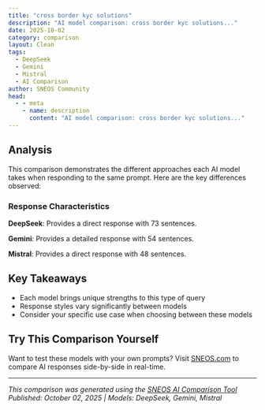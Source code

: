 ```yaml
---
title: "cross border kyc solutions"
description: "AI model comparison: cross border kyc solutions..."
date: 2025-10-02
category: comparison
layout: Clean
tags:
  - DeepSeek
  - Gemini
  - Mistral
  - AI Comparison
author: SNEOS Community
head:
  - - meta
    - name: description
      content: "AI model comparison: cross border kyc solutions..."
---
```


<ChatComparison
  title="cross border kyc solutions"
  prompt="cross border kyc solutions"
  :responses='{"DeepSeek": "Of course. This is a critical and complex area in the world of global finance and e-commerce. Here\u2019s a comprehensive breakdown of cross-border KYC solutions, covering what they are, why they\u0027re challenging, the key solutions, and major providers.\n\n### What are Cross-Border KYC Solutions?\n\nCross-border KYC (Know Your Customer) solutions are specialized systems, processes, and technologies that allow businesses (like banks, fintechs, and crypto exchanges) to verify the identity of customers who are located in a different country from where the business is registered or regulated.\n\nThe goal is to comply with Anti-Money Laundering (AML) and Counter-Financing of Terrorism (CFT) regulations on a global scale while providing a seamless customer onboarding experience.\n\n---\n\n### The Core Challenges of Cross-Border KYC\n\nDoing KYC within one country is hard enough. Doing it across borders adds several layers of complexity:\n\n1. **Divergent Regulatory Landscapes:** Every country has its own KYC/AML laws, data privacy regulations (like GDPR in Europe, PDPA in Singapore, etc.), and financial regulatory bodies. What is acceptable proof of address in one country may be invalid in another.\n2. **Document \u0026 Identity Verification:**\n * **Document Variety:** ID documents (passports, national IDs, driver\u0027s licenses) vary drastically in format, security features, and languages.\n * **Verification Accuracy:** Automated systems must be trained on a global dataset of documents to be effective.\n3. **Data Privacy and Localization Laws:** Regulations like GDPR strictly control how personal data of EU citizens is transferred and processed outside the EU. Other countries, like China and Russia, have data localization laws that require citizen data to be stored on servers within the country.\n4. **Sanctions and PEPs Screening:** Screening against global sanctions lists (OFAC, UN, EU) and identifying Politically Exposed Persons (PEPs) from various countries is essential but complex, as lists are frequently updated.\n5. **Operational Complexity:** Managing compliance across multiple jurisdictions often requires local legal expertise, which is expensive and slow to scale.\n\n---\n\n### Key Components of a Robust Cross-Border KYC Solution\n\nA modern solution doesn\u0027t rely on a single method but combines several into a seamless workflow:\n\n| Component | Description | Why it\u0027s Important for Cross-Border |\n| :--- | :--- | :--- |\n| **1. Digital Identity Verification** | Uses AI/ML to verify government-issued IDs. The user uploads a photo of their ID, and the system checks its authenticity. | Handles the vast variety of global ID documents. Advanced solutions can verify 10,000\u002B document types from 200\u002B countries. |\n| **2. Biometric Verification** | Compares a selfie (liveness detection) with the photo on the verified ID document. | Preeps identity fraud and ensures the person presenting the ID is its legitimate owner, a requirement in many jurisdictions. |\n| **3. Database Checks** | Automated checks against various databases. | **Credit Bureaus:** For address verification in countries where they are reliable (e.g., North America). \u003Cbr\u003E **Watchlists:** For sanctions, PEPs, and adverse media. |\n| **4. Proof of Address (PoA) Verification** | Verifies utility bills, bank statements, etc. | Challenging cross-border as formats differ. Some solutions use open banking or digital utility data as a more reliable alternative. |\n| **5. Risk-Based Approach (RBA)** | A framework that applies stricter KYC measures to higher-risk customers and simplified checks for lower-risk ones. | **Crucial for efficiency.** A customer from a low-risk jurisdiction might only need IDV, while one from a high-risk jurisdiction might need enhanced due diligence (EDD). |\n\n---\n\n### Technology-Driven Solutions\n\nThe most effective cross-border KYC platforms leverage advanced technology:\n\n* **APIs:** Allow for easy integration of KYC services directly into a company\u0027s onboarding app or website.\n* **Artificial Intelligence \u0026 Machine Learning:** Powers the core document and biometric verification, constantly improving accuracy as it processes more global data.\n* **Optical Character Recognition (OCR):** Instantly extracts text from uploaded IDs to auto-fill forms.\n* **Global Rules Engines:** Allow businesses to set custom KYC workflows based on the customer\u0027s country, product type, and risk profile.\n\n---\n\n### Major Providers of Cross-Border KYC Solutions\n\nThe market is filled with specialized providers, often categorized as \u0022RegTech\u0022 (Regulatory Technology).\n\n| Provider Type | Examples | Key Strengths |\n| :--- | :--- | :--- |\n| **Specialized RegTechs** | **Onfido**, **Trulioo**, **Jumio**, **Shufti Pro**, **Veriff** | Focus purely on identity verification. Often have extensive global document libraries and strong AI/ML capabilities. Leaders in the space. |\n| **Established Data \u0026 Credit Bureaus** | **Experian**, **Equifax**, **LexisNexis Risk Solutions** | Leverage their vast historical data for identity checks and fraud prevention. Strong in regions where their data is robust. |\n| **Financial Infrastructure Platforms** | **Stripe**, **Plaid** | Offer KYC as part of a broader suite of financial services APIs. Ideal for businesses already using their payment or banking infrastructure. |\n| **Banking-Focused Providers** | **Refinitiv** (LSEG), **Moody\u0027s Analytics** | Geared towards large banks with complex compliance needs, including advanced AML and PEP screening. |\n\n---\n\n### Best Practices for Implementing a Cross-Border KYC Solution\n\n1. **Choose a Partner with Global Coverage:** Ensure your provider supports the specific countries you operate in or plan to expand into.\n2. **Prioritize a Risk-Based Approach (RBA):** Don\u0027t treat every customer the same. Tailor the KYC journey based on the risk associated with their location, transaction profile, and product type.\n3. **Ensure Compliance with Data Privacy Laws:** Your provider must have a clear framework for handling international data transfers in compliance with GDPR and other local laws. Look for providers with certifications like SOC 2 or ISO 27001.\n4. **Focus on the User Experience (UX):** A clunky, slow KYC process leads to cart abandonment. The best solutions are fast, mobile-first, and guide the user clearly.\n5. **Plan for Ongoing Monitoring:** KYC is not a one-time event. You need systems for continuous sanctions/PEP screening and periodic re-verification of customer data.\n\n### Conclusion\n\nFor any business operating internationally, a robust cross-border KYC solution is not a luxury\u2014it\u0027s a necessity. It\u2019s the foundation for **regulatory compliance, risk management, and building customer trust.** By leveraging technology and specialized providers, companies can navigate the complex global regulatory maze efficiently, securely, and at scale.", "Gemini": "Cross-border Know Your Customer (KYC) solutions are designed to verify the identities of customers residing in different countries and jurisdictions. This is a complex process due to varying regulatory requirements, data privacy laws, and data availability across different regions. Here\u0027s a breakdown of key aspects of cross-border KYC solutions:\n\n**Challenges of Cross-Border KYC:**\n\n* **Regulatory Differences:** KYC and Anti-Money Laundering (AML) regulations vary significantly from country to country. What\u0027s acceptable in one jurisdiction may not be compliant in another.\n* **Data Privacy Laws:** GDPR (Europe), CCPA (California), and similar regulations restrict the collection, storage, and transfer of personal data across borders. Solutions must be compliant with these laws.\n* **Data Availability and Quality:** Access to reliable and up-to-date identity data varies. Some countries have robust national ID systems and databases, while others have less developed infrastructure.\n* **Language Barriers:** Identity documents and databases may be in different languages, requiring translation and interpretation capabilities.\n* **Technology Infrastructure:** The technology infrastructure needed to access and process identity data may be lacking in some regions.\n* **Cost:** Implementing and maintaining cross-border KYC solutions can be expensive due to the need for specialized technology, data sources, and expertise.\n* **Risk Management:** Assessing and mitigating the risks associated with onboarding customers from high-risk jurisdictions is crucial.\n* **Fraud Prevention:** Cross-border transactions are more susceptible to fraud, requiring robust fraud detection and prevention measures.\n\n**Key Components of Cross-Border KYC Solutions:**\n\n* **Identity Verification:**\n * **Document Verification:** Verifying the authenticity of identity documents such as passports, driver\u0027s licenses, and national ID cards. This involves using AI and machine learning to detect forgeries and tampering.\n * **Biometric Verification:** Using facial recognition, fingerprint scanning, or other biometric methods to match the customer\u0027s identity to the submitted documents.\n * **Database Checks:** Verifying the customer\u0027s identity against global watchlists, sanctions lists, politically exposed persons (PEP) lists, and other databases.\n * **Address Verification:** Confirming the customer\u0027s address using utility bills, bank statements, or other official documents.\n* **Customer Due Diligence (CDD):**\n * **Risk Assessment:** Assessing the risk profile of the customer based on their country of residence, occupation, transaction history, and other factors.\n * **Enhanced Due Diligence (EDD):** Conducting more thorough investigations for high-risk customers, including source of funds verification and beneficial ownership analysis.\n * **Transaction Monitoring:** Monitoring customer transactions for suspicious activity, such as large or unusual transfers.\n* **Compliance Management:**\n * **Regulatory Compliance:** Ensuring that the KYC solution complies with all applicable laws and regulations in each jurisdiction.\n * **Audit Trail:** Maintaining a detailed audit trail of all KYC activities for regulatory reporting and compliance purposes.\n * **Data Security:** Protecting customer data from unauthorized access and breaches.\n* **Technology and Infrastructure:**\n * **API Integration:** Integrating with various data sources, identity verification providers, and compliance platforms through APIs.\n * **Cloud-Based Solutions:** Using cloud-based platforms to provide scalability, flexibility, and cost-effectiveness.\n * **AI and Machine Learning:** Leveraging AI and machine learning to automate KYC processes, improve accuracy, and detect fraud.\n\n**Types of Cross-Border KYC Providers:**\n\n* **Specialized KYC/AML Vendors:** Companies that focus solely on providing KYC and AML solutions. Examples include:\n * **ComplyAdvantage:** Provides data and tools for anti-money laundering compliance, including KYC, sanctions screening, and adverse media monitoring.\n * **Onfido:** Focuses on identity verification using AI and machine learning.\n * **Jumio:** Offers document verification, biometric authentication, and KYC compliance solutions.\n * **Trulioo:** Provides global identity verification services.\n * **LexisNexis Risk Solutions:** A broad provider of risk management and compliance solutions, including KYC.\n* **Financial Institutions:** Some large banks and financial institutions have developed their own internal cross-border KYC solutions.\n* **Technology Companies:** Tech companies like Google and Amazon are also developing identity verification and KYC solutions.\n\n**Considerations When Choosing a Cross-Border KYC Solution:**\n\n* **Global Coverage:** Does the solution cover the countries and regions where you operate?\n* **Regulatory Compliance:** Does the solution comply with all applicable laws and regulations?\n* **Accuracy and Reliability:** How accurate and reliable is the solution in verifying identities?\n* **Scalability:** Can the solution handle your current and future KYC needs?\n* **Cost:** How much does the solution cost, including implementation, maintenance, and ongoing fees?\n* **Integration:** How easily does the solution integrate with your existing systems?\n* **Data Security:** How secure is the solution in protecting customer data?\n* **User Experience:** Is the solution user-friendly for both customers and your staff?\n* **Customer Support:** Does the provider offer good customer support?\n\n**Best Practices for Cross-Border KYC:**\n\n* **Develop a Comprehensive KYC Policy:** Outline clear procedures for identity verification, CDD, and compliance.\n* **Implement a Risk-Based Approach:** Tailor your KYC procedures to the specific risks associated with each customer.\n* **Use Multiple Data Sources:** Verify customer identities using a variety of data sources to improve accuracy.\n* **Automate KYC Processes:** Use technology to automate KYC processes to reduce manual effort and improve efficiency.\n* **Provide Training to Staff:** Train your staff on KYC procedures and regulatory requirements.\n* **Monitor Customer Transactions:** Monitor customer transactions for suspicious activity.\n* **Conduct Regular Audits:** Conduct regular audits of your KYC program to ensure compliance and effectiveness.\n* **Stay Up-to-Date on Regulations:** Keep abreast of changes in KYC and AML regulations.\n* **Partner with Experts:** Work with experienced KYC/AML consultants to ensure compliance and best practices.\n\nBy carefully considering these factors and implementing a robust cross-border KYC solution, businesses can mitigate the risks associated with international transactions and maintain compliance with regulatory requirements.\n", "Mistral": "Cross-border Know Your Customer (KYC) solutions are essential for financial institutions, businesses, and regulatory bodies to ensure compliance with anti-money laundering (AML) and counter-terrorism financing (CTF) regulations across different jurisdictions. Here are some key components and considerations for effective cross-border KYC solutions:\n\n### Key Components of Cross-Border KYC Solutions\n\n1. **Identity Verification**:\n - **Document Verification**: Ensure the authenticity of identity documents such as passports, national IDs, and driver\u0027s licenses.\n - **Biometric Verification**: Use facial recognition, fingerprint scanning, and other biometric methods to confirm the identity of individuals.\n - **Address Verification**: Verify the physical address of the customer through utility bills, bank statements, or other official documents.\n\n2. **Risk Assessment**:\n - **Customer Risk Profiling**: Assess the risk level of each customer based on various factors such as transaction history, geographic location, and type of business.\n - **Transaction Monitoring**: Continuously monitor transactions for suspicious activities and patterns.\n\n3. **Regulatory Compliance**:\n - **Local Regulations**: Ensure compliance with the KYC/AML regulations of each jurisdiction where the business operates.\n - **International Standards**: Adhere to international standards such as those set by the Financial Action Task Force (FATF).\n\n4. **Data Security**:\n - **Encryption**: Use robust encryption methods to protect sensitive customer data.\n - **Access Control**: Implement strict access controls to ensure that only authorized personnel can access KYC data.\n\n5. **Technology Integration**:\n - **API Integration**: Integrate with various APIs for seamless data exchange and verification.\n - **Blockchain Technology**: Utilize blockchain for secure and transparent record-keeping of KYC data.\n\n6. **Customer Experience**:\n - **User-Friendly Interface**: Provide a simple and intuitive interface for customers to submit their KYC information.\n - **Multi-Language Support**: Offer support in multiple languages to cater to a diverse customer base.\n\n### Considerations for Cross-Border KYC Solutions\n\n1. **Jurisdictional Differences**:\n - Understand and comply with the specific KYC/AML regulations of each country where the business operates.\n - Be aware of differences in data privacy laws and ensure compliance with regulations such as GDPR in Europe.\n\n2. **Cultural Sensitivities**:\n - Tailor KYC processes to respect cultural differences and local practices.\n - Ensure that communication and documentation are culturally appropriate.\n\n3. **Technological Infrastructure**:\n - Invest in a robust and scalable technological infrastructure to handle cross-border KYC processes efficiently.\n - Ensure that the technology can integrate with various local and international systems.\n\n4. **Cost and Efficiency**:\n - Balance the need for thorough KYC processes with the cost and efficiency of implementation.\n - Utilize automated tools and AI to streamline KYC processes and reduce manual intervention.\n\n5. **Continuous Improvement**:\n - Regularly update KYC processes to keep up with evolving regulatory requirements and technological advancements.\n - Conduct periodic audits and reviews to identify and address any gaps in the KYC framework.\n\n### Examples of Cross-Border KYC Solutions\n\n1. **Onfido**:\n - Provides identity verification solutions using AI and machine learning.\n - Supports document verification and biometric authentication.\n\n2. **Trulioo**:\n - Offers global identity verification services with access to over 400 data sources.\n - Supports AML/KYC compliance across multiple jurisdictions.\n\n3. **Jumio**:\n - Specializes in identity verification and authentication using AI and biometrics.\n - Provides solutions for document verification, facial recognition, and liveness detection.\n\n4. **IDnow**:\n - Offers identity verification as a service (IDVaaS) with support for various identity documents.\n - Provides automated and manual verification options.\n\nBy implementing a comprehensive cross-border KYC solution, businesses can ensure regulatory compliance, enhance customer trust, and mitigate risks associated with financial crimes."}' 
  published-date="09:49"
/>

## Analysis

This comparison demonstrates the different approaches each AI model takes when responding to the same prompt. Here are the key differences observed:

### Response Characteristics

**DeepSeek**: Provides a direct response with 73 sentences. 

**Gemini**: Provides a detailed response with 54 sentences. 

**Mistral**: Provides a direct response with 48 sentences. 

## Key Takeaways

- Each model brings unique strengths to this type of query
- Response styles vary significantly between models
- Consider your specific use case when choosing between these models

## Try This Comparison Yourself

Want to test these models with your own prompts? Visit [SNEOS.com](https://sneos.com) to compare AI responses side-by-side in real-time.

---

*This comparison was generated using the [SNEOS AI Comparison Tool](https://sneos.com)*
*Published: October 02, 2025 | Models: DeepSeek, Gemini, Mistral*
